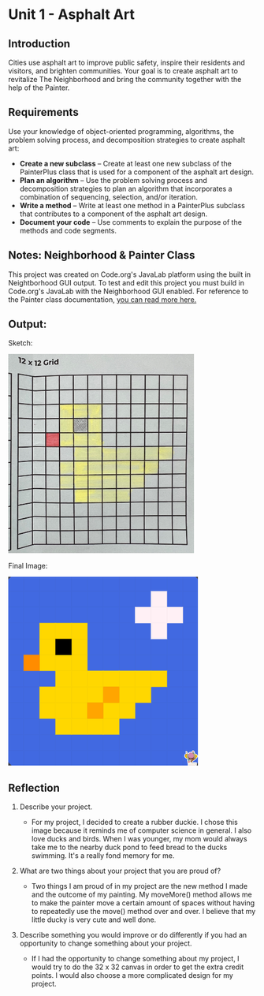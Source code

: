 # Unit 1 - Asphalt Art

## Introduction

Cities use asphalt art to improve public safety, inspire their residents and visitors, and brighten communities. Your goal is to create asphalt art to revitalize The Neighborhood and bring the community together with the help of the Painter.

## Requirements

Use your knowledge of object-oriented programming, algorithms, the problem solving process, and decomposition strategies to create asphalt art:
- **Create a new subclass** – Create at least one new subclass of the PainterPlus class that is used for a component of the asphalt art design.
- **Plan an algorithm** – Use the problem solving process and decomposition strategies to plan an algorithm that incorporates a combination of sequencing, selection, and/or iteration.
- **Write a method** – Write at least one method in a PainterPlus subclass that contributes to a component of the asphalt art design.
- **Document your code** – Use comments to explain the purpose of the methods and code segments.

## Notes: Neighborhood & Painter Class

This project was created on Code.org's JavaLab platform using the built in Neightborhood GUI output. To test and edit this project you must build in Code.org's JavaLab with the Neighborhood GUI enabled. For reference to the Painter class documentation, [you can read more here.](https://studio.code.org/docs/ide/javalab/classes/Painter)

## Output:

Sketch:

<img src="Screenshot 2024-09-13 9.27.59 AM.png" alt="Draft image:pixal art duck on paper"> 

Final Image:

<img src="Screenshot 2024-09-13 9.26.38 AM.png" alt="Final image:pixal art duck">

## Reflection

1. Describe your project.

   - For my project, I decided to create a rubber duckie. I chose this image because it reminds me of computer science in general. I also love ducks and birds. When I was younger, my mom would always take me to the nearby duck pond to feed bread to the ducks swimming. It's a really fond memory for me.

2. What are two things about your project that you are proud of?

   - Two things I am proud of in my project are the new method I made and the outcome of my painting. My moveMore() method allows me to make the painter move a certain amount of spaces without having to repeatedly use the move() method over and over. I believe that my little ducky is very cute and well done.

3. Describe something you would improve or do differently if you had an opportunity to change something about your project.

   - If I had the opportunity to change something about my project, I would try to do the 32 x 32 canvas in order to get the extra credit points. I would also choose a more complicated design for my project.
